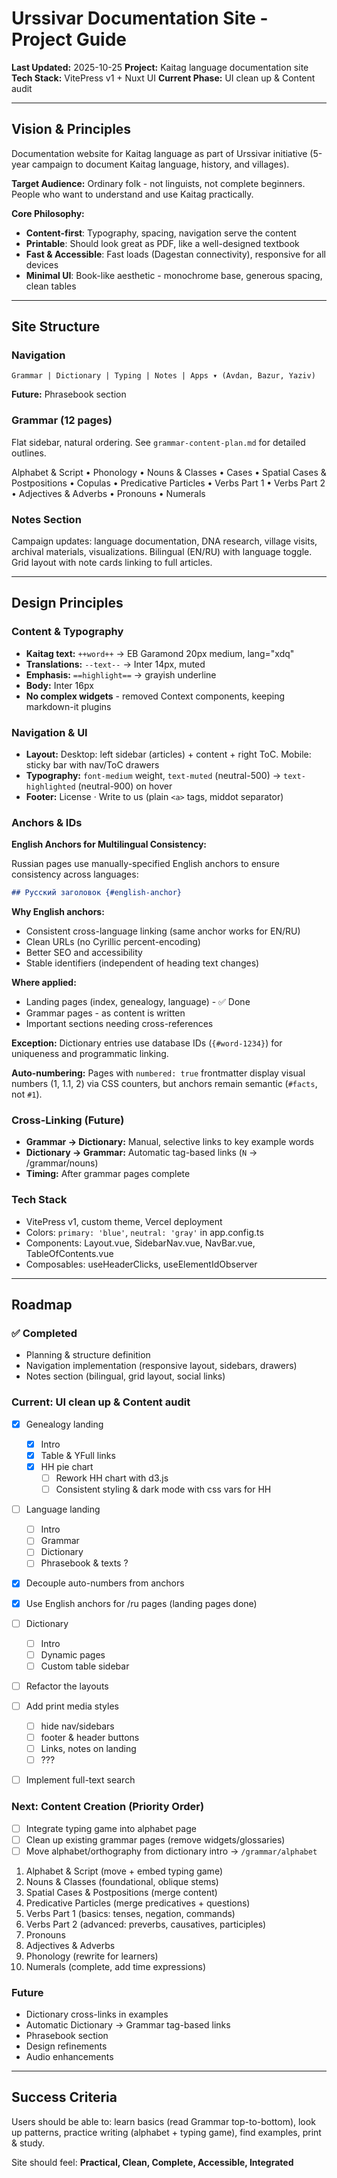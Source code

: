 # Urssivar Documentation Site - Project Guide

**Last Updated:** 2025-10-25
**Project:** Kaitag language documentation site
**Tech Stack:** VitePress v1 + Nuxt UI
**Current Phase:** UI clean up & Content audit

---

## Vision & Principles

Documentation website for Kaitag language as part of Urssivar initiative (5-year campaign to document Kaitag language, history, and villages).

**Target Audience:** Ordinary folk - not linguists, not complete beginners. People who want to understand and use Kaitag practically.

**Core Philosophy:**

- **Content-first**: Typography, spacing, navigation serve the content
- **Printable**: Should look great as PDF, like a well-designed textbook
- **Fast & Accessible**: Fast loads (Dagestan connectivity), responsive for all devices
- **Minimal UI**: Book-like aesthetic - monochrome base, generous spacing, clean tables

---

## Site Structure

### Navigation

```
Grammar | Dictionary | Typing | Notes | Apps ▾ (Avdan, Bazur, Yaziv)
```

**Future:** Phrasebook section

### Grammar (12 pages)

Flat sidebar, natural ordering. See `grammar-content-plan.md` for detailed outlines.

Alphabet & Script • Phonology • Nouns & Classes • Cases • Spatial Cases & Postpositions • Copulas • Predicative Particles • Verbs Part 1 • Verbs Part 2 • Adjectives & Adverbs • Pronouns • Numerals

### Notes Section

Campaign updates: language documentation, DNA research, village visits, archival materials, visualizations. Bilingual (EN/RU) with language toggle. Grid layout with note cards linking to full articles.

---

## Design Principles

### Content & Typography

- **Kaitag text:** `++word++` → EB Garamond 20px medium, lang="xdq"
- **Translations:** `--text--` → Inter 14px, muted
- **Emphasis:** `==highlight==` → grayish underline
- **Body:** Inter 16px
- **No complex widgets** - removed Context components, keeping markdown-it plugins

### Navigation & UI

- **Layout:** Desktop: left sidebar (articles) + content + right ToC. Mobile: sticky bar with nav/ToC drawers
- **Typography:** `font-medium` weight, `text-muted` (neutral-500) → `text-highlighted` (neutral-900) on hover
- **Footer:** License · Write to us (plain `<a>` tags, middot separator)

### Anchors & IDs

**English Anchors for Multilingual Consistency:**

Russian pages use manually-specified English anchors to ensure consistency across languages:

```markdown
## Русский заголовок {#english-anchor}
```

**Why English anchors:**

- Consistent cross-language linking (same anchor works for EN/RU)
- Clean URLs (no Cyrillic percent-encoding)
- Better SEO and accessibility
- Stable identifiers (independent of heading text changes)

**Where applied:**

- Landing pages (index, genealogy, language) - ✅ Done
- Grammar pages - as content is written
- Important sections needing cross-references

**Exception:** Dictionary entries use database IDs (`{#word-1234}`) for uniqueness and programmatic linking.

**Auto-numbering:** Pages with `numbered: true` frontmatter display visual numbers (1, 1.1, 2) via CSS counters, but anchors remain semantic (`#facts`, not `#1`).

### Cross-Linking (Future)

- **Grammar → Dictionary:** Manual, selective links to key example words
- **Dictionary → Grammar:** Automatic tag-based links (`N` → /grammar/nouns)
- **Timing:** After grammar pages complete

### Tech Stack

- VitePress v1, custom theme, Vercel deployment
- Colors: `primary: 'blue'`, `neutral: 'gray'` in app.config.ts
- Components: Layout.vue, SidebarNav.vue, NavBar.vue, TableOfContents.vue
- Composables: useHeaderClicks, useElementIdObserver

---

## Roadmap

### ✅ Completed

- Planning & structure definition
- Navigation implementation (responsive layout, sidebars, drawers)
- Notes section (bilingual, grid layout, social links)

### Current: UI clean up & Content audit

- [x] Genealogy landing

  - [x] Intro
  - [x] Table & YFull links
  - [x] HH pie chart
    - [ ] Rework HH chart with d3.js
    - [ ] Consistent styling & dark mode with css vars for HH

- [ ] Language landing

  - [ ] Intro
  - [ ] Grammar
  - [ ] Dictionary
  - [ ] Phrasebook & texts ?

- [x] Decouple auto-numbers from anchors
- [x] Use English anchors for /ru pages (landing pages done)

- [ ] Dictionary

  - [ ] Intro
  - [ ] Dynamic pages
  - [ ] Custom table sidebar

- [ ] Refactor the layouts
- [ ] Add print media styles

  - [ ] hide nav/sidebars
  - [ ] footer & header buttons
  - [ ] Links, notes on landing
  - [ ] ???

- [ ] Implement full-text search

### Next: Content Creation (Priority Order)

- [ ] Integrate typing game into alphabet page
- [ ] Clean up existing grammar pages (remove widgets/glossaries)
- [ ] Move alphabet/orthography from dictionary intro → `/grammar/alphabet`

1. Alphabet & Script (move + embed typing game)
2. Nouns & Classes (foundational, oblique stems)
3. Spatial Cases & Postpositions (merge content)
4. Predicative Particles (merge predicatives + questions)
5. Verbs Part 1 (basics: tenses, negation, commands)
6. Verbs Part 2 (advanced: preverbs, causatives, participles)
7. Pronouns
8. Adjectives & Adverbs
9. Phonology (rewrite for learners)
10. Numerals (complete, add time expressions)

### Future

- Dictionary cross-links in examples
- Automatic Dictionary → Grammar tag-based links
- Phrasebook section
- Design refinements
- Audio enhancements

---

## Success Criteria

Users should be able to: learn basics (read Grammar top-to-bottom), look up patterns, practice writing (alphabet + typing game), find examples, print & study.

Site should feel: **Practical, Clean, Complete, Accessible, Integrated**
